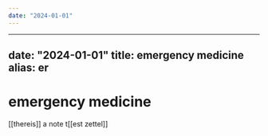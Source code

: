 ```yaml
---
date: "2024-01-01"
---
```


---
date: "2024-01-01"
title: emergency medicine
alias: er
---

# emergency medicine
[[thereis]] a note
t[[est zettel]]
